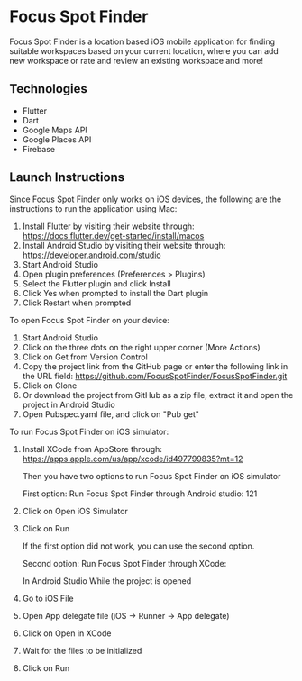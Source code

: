 # Focus Spot Finder

Focus Spot Finder is a location based iOS mobile application for finding suitable workspaces
based on your current location, where you can add new workspace or rate and review an existing
workspace and more!

## Technologies
- Flutter
- Dart
- Google Maps API
- Google Places API
- Firebase

## Launch Instructions

Since Focus Spot Finder only works on iOS devices, the following are the instructions to run the application using Mac:

1.	Install Flutter by visiting their website through: https://docs.flutter.dev/get-started/install/macos
2.	Install Android Studio by visiting their website through: https://developer.android.com/studio
3.	Start Android Studio
4.	Open plugin preferences (Preferences > Plugins)
5.	Select the Flutter plugin and click Install
6.	Click Yes when prompted to install the Dart plugin
7.	Click Restart when prompted

To open Focus Spot Finder on your device:
1.	Start Android Studio
2.	Click on the three dots on the right upper corner (More Actions)
3.	Click on Get from Version Control
4.	Copy the project link from the GitHub page or enter the following link in the URL field: https://github.com/FocusSpotFinder/FocusSpotFinder.git
5.	Click on Clone
6.	Or download the project from GitHub as a zip file, extract it and open the project in Android Studio
7.	Open Pubspec.yaml file, and click on "Pub get"

To run Focus Spot Finder on iOS simulator:
1.	Install XCode from AppStore through: https://apps.apple.com/us/app/xcode/id497799835?mt=12
      
      Then you have two options to run Focus Spot Finder on iOS simulator
      
      First option: Run Focus Spot Finder through Android studio: 121  
1.	Click on Open iOS Simulator
2.	Click on Run 
      
      If the first option did not work, you can use the second option.
      
      Second option: Run Focus Spot Finder through XCode:
      
      In Android Studio While the project is opened
1.	Go to iOS File
2.	Open App delegate file (iOS -> Runner -> App delegate)
3.	Click on Open in XCode
4.	Wait for the files to be initialized
5.	Click on Run 



